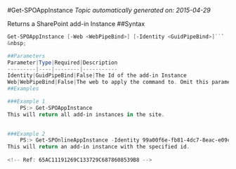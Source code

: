 #Get-SPOAppInstance
*Topic automatically generated on: 2015-04-29*

Returns a SharePoint add-in Instance
##Syntax
```powershell
Get-SPOAppInstance [-Web <WebPipeBind>] [-Identity <GuidPipeBind>]```
&nbsp;

##Parameters
Parameter|Type|Required|Description
---------|----|--------|-----------
Identity|GuidPipeBind|False|The Id of the add-in Instance
Web|WebPipeBind|False|The web to apply the command to. Omit this parameter to use the current web.
##Examples

###Example 1
    PS:> Get-SPOAppInstance
This will return all add-in instances in the site.
 

###Example 2
    PS:> Get-SPOnlineAppInstance -Identity 99a00f6e-fb81-4dc7-8eac-e09c6f9132fe
This will return an add-in instance with the specified id.
    
<!-- Ref: 65AC11191269C133729C6878608539B8 -->